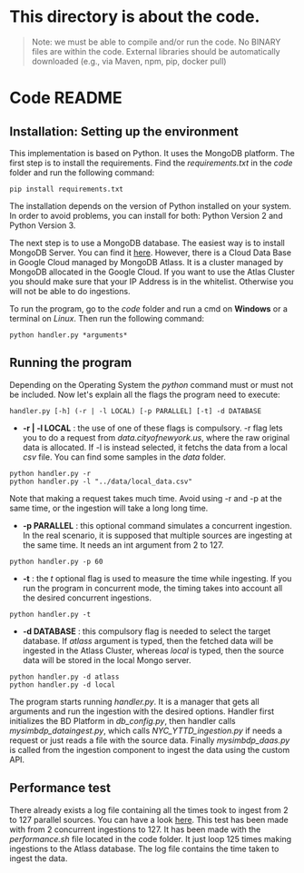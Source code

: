 # This directory is about the code.
>Note: we must be able to compile and/or run the code. No BINARY files are within the code. External libraries should be automatically downloaded (e.g., via Maven, npm, pip, docker pull)

# Code README

## Installation: Setting up the environment

This implementation is based on Python. It uses the MongoDB platform. The first step is to install the requirements. Find the *requirements.txt* in the *code* folder and run the following command:

``
pip install requirements.txt
``

The installation depends on the version of Python installed on your system. In order to avoid problems, you can install for both: Python Version 2 and Python Version 3.

The next step is to use a MongoDB database. The easiest way is to install MongoDB Server. You can find it [here](https://www.mongodb.com/).
However, there is a Cloud Data Base in Google Cloud managed by MongoDB Atlass. It is a cluster managed by MongoDB allocated in the Google Cloud. If you want to use the Atlas Cluster you should make sure that your IP Address is in the whitelist. Otherwise you will not be able to do ingestions.

To run the program, go to the *code* folder and run a cmd on **Windows** or a terminal on *Linux*. Then run the following command:

``
python handler.py *arguments*
``

## Running the program

Depending on the Operating System the *python* command must or must not be included. Now let's explain all the flags the program need to execute:

``
handler.py [-h] (-r | -l LOCAL) [-p PARALLEL] [-t] -d DATABASE
``

* **-r | -l LOCAL** : the use of one of these flags is compulsory. -r flag lets you to do a request from *data.cityofnewyork.us*, where the raw original data is allocated. If -l is instead selected, it fetchs the data from a local *csv* file. You can find some samples in the *data* folder.

```
python handler.py -r
python handler.py -l "../data/local_data.csv"
```

Note that making a request takes much time. Avoid using -r and -p at the same time, or the ingestion will take a long long time.

* **-p PARALLEL** : this optional command simulates a concurrent ingestion. In the real scenario, it is supposed that multiple sources are ingesting at the same time. It needs an int argument from 2 to 127.

```
python handler.py -p 60
```

* **-t** : the *t* optional flag is used to measure the time while ingesting. If you run the program in concurrent mode, the timing takes into account all the desired concurrent ingestions.

```
python handler.py -t
```

* **-d DATABASE** : this compulsory flag is needed to select the target database. If *atlass* argument is typed, then the fetched data will be ingested in the Atlass Cluster, whereas *local* is typed, then the source data will be stored in the local Mongo server.

```
python handler.py -d atlass
python handler.py -d local
```

The program starts running *handler.py*. It is a manager that gets all arguments and run the ingestion with the desired options. Handler first initializes the BD Platform in *db_config.py*, then handler calls *mysimbdp_dataingest.py*, which calls *NYC_YTTD_ingestion.py* if needs a request or just reads a file with the source data. Finally *mysimbdp_daas.py* is called from the ingestion component to ingest the data using the custom API. 

## Performance test

There already exists a log file containing all the times took to ingest from 2 to 127 parallel sources. You can have a look [here](../logs/performance_log.txt).
This test has been made with from 2 concurrent ingestions to 127. It has been made with the *performance.sh* file located in the code folder. It just loop 125 times making ingestions to the Atlass database. The log file contains the time taken to ingest the data.